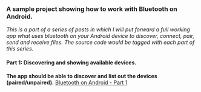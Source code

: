 ### A sample project showing how to work with Bluetooth on Android.

*This is a part of a series of posts in which I will put forward a full working app what uses 
bluetooth on your Android device to discover, connect, pair, send and receive files. 
The source code would be tagged with each part of this series.*

#### Part 1: Discovering and showing available devices.
**The app should be able to discover and list out the devices (paired/unpaired).**
[Bluetooth on Android - Part 1](http://techdroid.kbeanie.com/2011/12/bluetooth-on-android-part-i.html)
